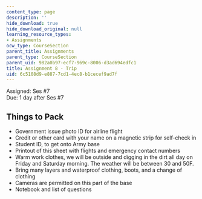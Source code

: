 ```yaml
---
content_type: page
description: ''
hide_download: true
hide_download_original: null
learning_resource_types:
- Assignments
ocw_type: CourseSection
parent_title: Assignments
parent_type: CourseSection
parent_uid: 982a0b97-ecf7-969c-8006-d3ad694edfc1
title: Assignment 8 - Trip
uid: 6c5108d9-e887-7cd1-4ec8-b1cecef9ad7f
---
```


Assigned: Ses #7  
Due: 1 day after Ses #7

Things to Pack
--------------

*   Government issue photo ID for airline flight
*   Credit or other card with your name on a magnetic strip for self-check in
*   Student ID, to get onto Army base
*   Printout of this sheet with flights and emergency contact numbers
*   Warm work clothes, we will be outside and digging in the dirt all day on Friday and Saturday morning. The weather will be between 30 and 50F.
*   Bring many layers and waterproof clothing, boots, and a change of clothing
*   Cameras are permitted on this part of the base
*   Notebook and list of questions